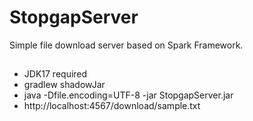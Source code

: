# StopgapServer

Simple file download server based on Spark Framework.

## 

- JDK17 required
- gradlew shadowJar
- java -Dfile.encoding=UTF-8 -jar StopgapServer.jar
- http://localhost:4567/download/sample.txt
